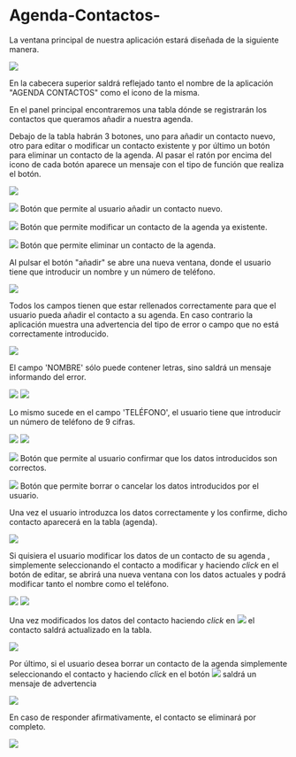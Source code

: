 # Agenda-Contactos-
La ventana principal de nuestra aplicación estará diseñada de la siguiente manera.

![](https://github.com/CAMP09/Agenda-Contactos-/blob/main/GestionContactos/img/imgCruz.png)

En la cabecera superior saldrá reflejado tanto el nombre de la aplicación "AGENDA CONTACTOS" como el icono de la misma.

En el panel principal encontraremos una tabla dónde se registrarán los contactos que queramos añadir a nuestra agenda.

Debajo de la tabla habrán 3 botones, uno para añadir un contacto nuevo, otro para editar o modificar un contacto existente y por último un botón para eliminar un contacto de la agenda. Al pasar el ratón por encima del icono de cada botón aparece un mensaje con el tipo de función que realiza el botón.

![](RackMultipart20231128-1-wtcwyf_html_a11fa6ed0d131b41.png)

![](RackMultipart20231128-1-wtcwyf_html_81581156a8ccf2ce.png) Botón que permite al usuario añadir un contacto nuevo.

![](RackMultipart20231128-1-wtcwyf_html_678e740b192207a6.png) Botón que permite modificar un contacto de la agenda ya existente.

![](RackMultipart20231128-1-wtcwyf_html_a56bef7724601531.png) Botón que permite eliminar un contacto de la agenda.

Al pulsar el botón "añadir" se abre una nueva ventana, donde el usuario tiene que introducir un nombre y un número de teléfono.

![](RackMultipart20231128-1-wtcwyf_html_169a21089397a1c0.png)

Todos los campos tienen que estar rellenados correctamente para que el usuario pueda añadir el contacto a su agenda. En caso contrario la aplicación muestra una advertencia del tipo de error o campo que no está correctamente introducido.

![](RackMultipart20231128-1-wtcwyf_html_fcf8d688857377da.png)

El campo 'NOMBRE' sólo puede contener letras, sino saldrá un mensaje informando del error.

![](RackMultipart20231128-1-wtcwyf_html_980a72a1560fb903.png) ![](RackMultipart20231128-1-wtcwyf_html_17c417e1f2d1e37a.png)

Lo mismo sucede en el campo 'TELÉFONO', el usuario tiene que introducir un número de teléfono de 9 cifras.

![](RackMultipart20231128-1-wtcwyf_html_e71dd87361d5465d.png) ![](RackMultipart20231128-1-wtcwyf_html_be2fcdfe5065df79.png)

![](RackMultipart20231128-1-wtcwyf_html_6074b92928bf79d3.png) Botón que permite al usuario confirmar que los datos introducidos son correctos.

![](RackMultipart20231128-1-wtcwyf_html_14973b71cc2b96c0.png) Botón que permite borrar o cancelar los datos introducidos por el usuario.

Una vez el usuario introduzca los datos correctamente y los confirme, dicho contacto aparecerá en la tabla (agenda).

![](RackMultipart20231128-1-wtcwyf_html_de3da24f45fdcb54.png)

Si quisiera el usuario modificar los datos de un contacto de su agenda , simplemente seleccionando el contacto a modificar y haciendo _click_ en el botón de editar, se abrirá una nueva ventana con los datos actuales y podrá modificar tanto el nombre como el teléfono.

![](RackMultipart20231128-1-wtcwyf_html_52dffdd35c6379b3.png) ![](RackMultipart20231128-1-wtcwyf_html_7ae3c5c66a682919.png)

Una vez modificados los datos del contacto haciendo _click_ en ![](RackMultipart20231128-1-wtcwyf_html_eb4a7c45affb5027.png) el contacto saldrá actualizado en la tabla.

![](RackMultipart20231128-1-wtcwyf_html_1e0505ffe2fa3209.png)

Por último, si el usuario desea borrar un contacto de la agenda simplemente seleccionando el contacto y haciendo _click_ en el botón ![](RackMultipart20231128-1-wtcwyf_html_94aba50e54258e74.png) saldrá un mensaje de advertencia

![](RackMultipart20231128-1-wtcwyf_html_f651b416df2e599b.png)

En caso de responder afirmativamente, el contacto se eliminará por completo.

![](RackMultipart20231128-1-wtcwyf_html_3714f65a9b35603d.png)
